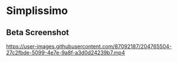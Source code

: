 # Simplissimo

## Beta Screenshot



https://user-images.githubusercontent.com/87092187/204765504-27c2fbde-5099-4e7e-9a8f-a3d0d24239b7.mp4


